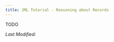 ```yaml
---
title: JML Tutorial - Reasoning about Records
---
```


TODO

<i>Last Modified: <script type="text/javascript"> document.write(new Date(document.lastModified).toUTCString())</script></i>